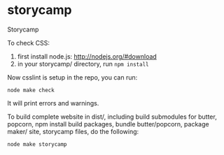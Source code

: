 storycamp
=========

Storycamp

To check CSS:

1) first install node.js: http://nodejs.org/#download
2) in your storycamp/ directory, run `npm install`

Now csslint is setup in the repo, you can run:

`node make check`

It will print errors and warnings.

To build complete website in dist/, including build submodules for butter, popcorn, npm install build packages, bundle butter/popcorn, package maker/ site, storycamp files, do the following:

`node make storycamp`
